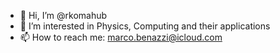 - 👋 Hi, I’m @rkomahub
- 👀 I’m interested in Physics, Computing and their applications
- 📫 How to reach me: marco.benazzi@icloud.com
